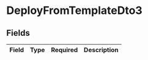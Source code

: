 # DeployFromTemplateDto3


## Fields

| Field       | Type        | Required    | Description |
| ----------- | ----------- | ----------- | ----------- |